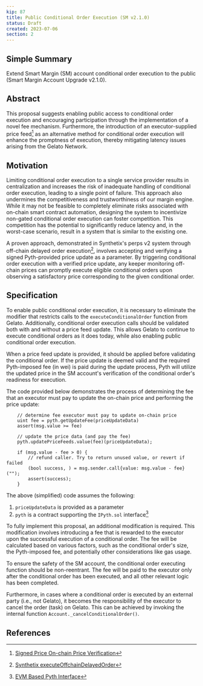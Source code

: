 ```yaml
---
kip: 87
title: Public Conditional Order Execution (SM v2.1.0)
status: Draft
created: 2023-07-06
section: 2
---
```


## Simple Summary
Extend Smart Margin (SM) account conditional order execution to the public (Smart Margin Account Upgrade v2.1.0).

## Abstract
This proposal suggests enabling public access to conditional order execution and encouraging participation through the implementation of a novel fee mechanism. Furthermore, the introduction of an executor-supplied price feed[^1] as an alternative method for conditional order execution will enhance the promptness of execution, thereby mitigating latency issues arising from the Gelato Network.

## Motivation
Limiting conditional order execution to a single service provider results in centralization and increases the risk of inadequate handling of conditional order execution, leading to a single point of failure. This approach also undermines the competitiveness and trustworthiness of our margin engine. While it may not be feasible to completely eliminate risks associated with on-chain smart contract automation, designing the system to incentivize non-gated conditional order execution can foster competition. This competition has the potential to significantly reduce latency and, in the worst-case scenario, result in a system that is similar to the existing one.

A proven approach, demonstrated in Synthetix's perps v2 system through off-chain delayed order execution[^2], involves accepting and verifying a signed Pyth-provided price update as a parameter. By triggering conditional order execution with a verified price update, any keeper monitoring off-chain prices can promptly execute eligible conditional orders upon observing a satisfactory price corresponding to the given conditional order.

## Specification
To enable public conditional order execution, it is necessary to eliminate the modifier that restricts calls to the `executeConditionalOrder` function from Gelato. Additionally, conditional order execution calls should be validated both with and without a price feed update. This allows Gelato to continue to execute conditional orders as it does today, while also enabling public conditional order execution.

When a price feed update is provided, it should be applied before validating the conditional order. If the price update is deemed valid and the required Pyth-imposed fee (in wei) is paid during the update process, Pyth will utilize the updated price in the SM account's verification of the conditional order's readiness for execution.

The code provided below demonstrates the process of determining the fee that an executor must pay to update the on-chain price and performing the price update:

```solidity
    // determine fee executor must pay to update on-chain price
    uint fee = pyth.getUpdateFee(priceUpdateData)
    assert(msg.value >= fee)

    // update the price data (and pay the fee)
    pyth.updatePriceFeeds.value(fee)(priceUpdateData);

    if (msg.value - fee > 0) {
        // refund caller. Try to return unused value, or revert if failed
        (bool success, ) = msg.sender.call{value: msg.value - fee}("");
        assert(success);
    }
```

The above (simplified) code assumes the following:
1. `priceUpdateData` is provided as a parameter
2. `pyth` is a contract supporting the `IPyth.sol` interface[^3]

To fully implement this proposal, an additional modification is required. This modification involves introducing a fee that is rewarded to the executor upon the successful execution of a conditional order. The fee will be calculated based on various factors, such as the conditional order's size, the Pyth-imposed fee, and potentially other considerations like gas usage. 

To ensure the safety of the SM account, the conditional order executing function should be non-reentrant. The fee will be paid to the executor only after the conditional order has been executed, and all other relevant logic has been completed.

Furthermore, in cases where a conditional order is executed by an external party (i.e., not Gelato), it becomes the responsibility of the executor to cancel the order (task) on Gelato. This can be achieved by invoking the internal function `Account._cancelConditionalOrder()`.

## References
[^1]: [Signed Price On-chain Price Verification](https://docs.pyth.network/documentation/benchmarks#on-chain-contracts)
[^2]: [Synthetix executeOffchainDelayedOrder](https://github.com/Synthetixio/synthetix/blob/d596b1a101054d1d6ffd7920dad110aab669f8c7/contracts/PerpsV2MarketDelayedExecution.sol#L105)
[^3]: [EVM Based Pyth Interface](https://github.com/pyth-network/pyth-sdk-solidity/blob/main/IPyth.sol)